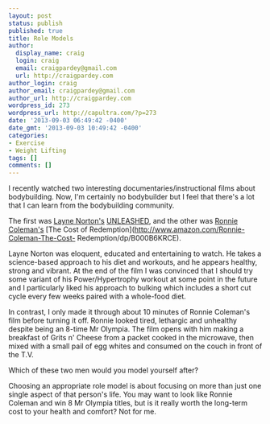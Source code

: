 ```yaml
---
layout: post
status: publish
published: true
title: Role Models
author:
  display_name: craig
  login: craig
  email: craigpardey@gmail.com
  url: http://craigpardey.com
author_login: craig
author_email: craigpardey@gmail.com
author_url: http://craigpardey.com
wordpress_id: 273
wordpress_url: http://capultra.com/?p=273
date: '2013-09-03 06:49:42 -0400'
date_gmt: '2013-09-03 10:49:42 -0400'
categories:
- Exercise
- Weight Lifting
tags: []
comments: []
---
```


I recently watched two interesting documentaries/instructional films about
bodybuilding. Now, I'm certainly no bodybuilder but I feel that there's a lot
that I can learn from the bodybuilding community.

The first was [Layne Norton's](http://www.biolayne.com/)
[UNLEASHED](http://www.amazon.com/Layne-Norton-Unleashed/dp/B002T4KXG6), and
the other was [Ronnie Coleman's](http://en.wikipedia.org/wiki/Ronnie_Coleman)
[The Cost of Redemption](http://www.amazon.com/Ronnie-Coleman-The-Cost-
Redemption/dp/B000B6KRCE).

Layne Norton was eloquent, educated and entertaining to watch. He takes a
science-based approach to his diet and workouts, and he appears healthy,
strong and vibrant. At the end of the film I was convinced that I should try
some variant of his Power/Hypertrophy workout at some point in the future and
I particularly liked his approach to bulking which includes a short cut cycle
every few weeks paired with a whole-food diet.

In contrast, I only made it through about 10 minutes of Ronnie Coleman's film
before turning it off. Ronnie looked tired, lethargic and unhealthy despite
being an 8-time Mr Olympia. The film opens with him making a breakfast of
Grits n' Cheese from a packet cooked in the microwave, then mixed with a small
pail of egg whites and consumed on the couch in front of the T.V.

Which of these two men would you model yourself after?

Choosing an appropriate role model is about focusing on more than just one
single aspect of that person's life. You may want to look like Ronnie Coleman
and win 8 Mr Olympia titles, but is it really worth the long-term cost to your
health and comfort? Not for me.

